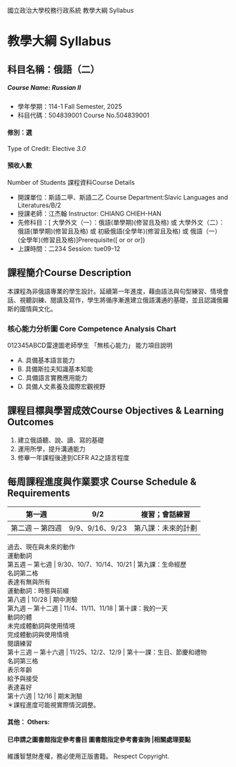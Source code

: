 國立政治大學校務行政系統 教學大綱 Syllabus
# 教學大綱 Syllabus
##  科目名稱：俄語（二） 
#####  Course Name: Russian II
  * 學年學期：114-1 Fall Semester, 2025 
  * 科目代碼：504839001 Course No.504839001
#### 修別：選
Type of Credit: Elective 
_3.0_
#### 預收人數
Number of Students
課程資料Course Details
  * 開課單位：斯語二甲、斯語二乙 Course Department:Slavic Languages and Literatures/B/2 
  * 授課老師：江杰翰 Instructor: CHIANG CHIEH-HAN 
  * 先修科目：[ 大學外文（一）：俄語(單學期)(修習且及格) 或 大學外文（二）：俄語(單學期)(修習且及格) 或 初級俄語(全學年)(修習且及格) 或 俄語（一）(全學年)(修習且及格)]Prerequisite([ or or or])
  * 上課時間：二234 Session: tue09-12
##  課程簡介Course Description
本課程為非俄語專業的學生設計。延續第一年進度，藉由語法與句型練習、情境會話、視聽訓練、閱讀及寫作，學生將循序漸進建立俄語溝通的基礎，並且認識俄羅斯的國情與文化。
###  核心能力分析圖 Core Competence Analysis Chart
012345ABCD雷達圖老師學生
「無核心能力」 
能力項目說明
  * A. 具備基本語言能力
  * B. 具備斯拉夫知識基本知能
  * C. 具備語言實務應用能力
  * D. 具備人文素養及國際宏觀視野
##  課程目標與學習成效Course Objectives & Learning Outcomes 
  1. 建立俄語聽、說、讀、寫的基礎
  2. 運用所學，提升溝通能力
  3. 修畢一年課程後達到CEFR A2之語言程度
##  每周課程進度與作業要求 Course Schedule & Requirements
第一週 | 9/2 | 複習；會話練習  
---|---|---  
第二週 ─ 第四週 | 9/9、9/16、9/23 |  第八課：未來的計劃  
過去、現在與未來的動作  
運動動詞  
第五週 ─ 第七週 | 9/30、10/7、10/14、10/21 |  第九課：生命經歷  
名詞第二格  
表達有無與所有  
運動動詞：時態與前綴  
第八週 | 10/28 | 期中測驗  
第九週 ─ 第十二週 | 11/4、11/11、11/18 |  第十課：我的一天  
動詞的體  
未完成體動詞與使用情境  
完成體動詞與使用情境  
閱讀練習  
第十三週 ─ 第十六週 | 11/25、12/2、12/9 |  第十一課：生日、節慶和禮物  
名詞第三格  
表示年齡  
給予與接受  
表達喜好  
第十六週 | 12/16 | 期末測驗  
＊課程進度可能視實際情況調整。
####  其他： Others:
####  已申請之圖書館指定參考書目  圖書館指定參考書查詢 |相關處理要點
維護智慧財產權，務必使用正版書籍。 Respect Copyright.